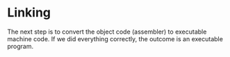 # Linking

The next step is to convert the object code (assembler) to executable machine code. If we did everything correctly, the outcome is an executable program.

<figure><img src="https://www.gitbook.com/cdn-cgi/image/dpr=2,width=760,onerror=redirect,format=auto/https%3A%2F%2Fcontent.gitbook.com%2Fcontent%2FnH7PRBdRDYCnYIXMxWHP%2Fblobs%2FMaVveGJE5rcWTdzQarnH%2Fimage.png" alt=""><figcaption></figcaption></figure>

